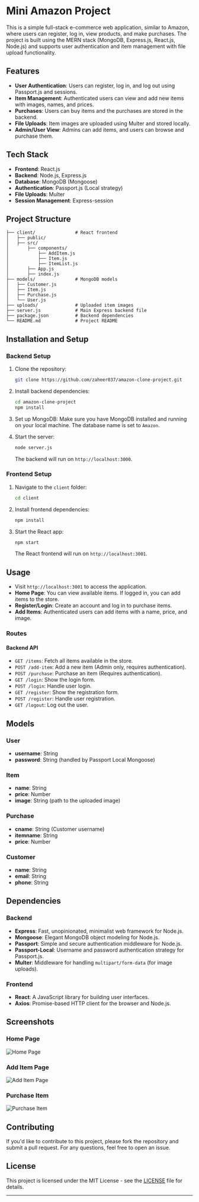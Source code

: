 # Mini Amazon Project

This is a simple full-stack e-commerce web application, similar to Amazon, where users can register, log in, view products, and make purchases. The project is built using the MERN stack (MongoDB, Express.js, React.js, Node.js) and supports user authentication and item management with file upload functionality.

## Features

- **User Authentication**: Users can register, log in, and log out using Passport.js and sessions.
- **Item Management**: Authenticated users can view and add new items with images, names, and prices.
- **Purchases**: Users can buy items and the purchases are stored in the backend.
- **File Uploads**: Item images are uploaded using Multer and stored locally.
- **Admin/User View**: Admins can add items, and users can browse and purchase them.

## Tech Stack

- **Frontend**: React.js
- **Backend**: Node.js, Express.js
- **Database**: MongoDB (Mongoose)
- **Authentication**: Passport.js (Local strategy)
- **File Uploads**: Multer
- **Session Management**: Express-session

## Project Structure

```
├── client/               # React frontend
│   ├── public/
│   ├── src/
│       ├── components/
│           ├── AddItem.js
│           ├── Item.js
│           ├── ItemList.js
│       ├── App.js
│       ├── index.js
├── models/               # MongoDB models
│   ├── Customer.js
│   ├── Item.js
│   ├── Purchase.js
│   └── User.js
├── uploads/              # Uploaded item images
├── server.js             # Main Express backend file
├── package.json          # Backend dependencies
└── README.md             # Project README
```

## Installation and Setup

### Backend Setup

1. Clone the repository:
   ```bash
   git clone https://github.com/zaheer037/amazon-clone-project.git
   ```

2. Install backend dependencies:
   ```bash
   cd amazon-clone-project
   npm install
   ```

3. Set up MongoDB:
   Make sure you have MongoDB installed and running on your local machine. The database name is set to `Amazon`.

4. Start the server:
   ```bash
   node server.js
   ```

   The backend will run on `http://localhost:3000`.

### Frontend Setup

1. Navigate to the `client` folder:
   ```bash
   cd client
   ```

2. Install frontend dependencies:
   ```bash
   npm install
   ```

3. Start the React app:
   ```bash
   npm start
   ```

   The React frontend will run on `http://localhost:3001`.

## Usage

- Visit `http://localhost:3001` to access the application.
- **Home Page**: You can view available items. If logged in, you can add items to the store.
- **Register/Login**: Create an account and log in to purchase items.
- **Add Items**: Authenticated users can add items with a name, price, and image.

### Routes

#### Backend API

- `GET /items`: Fetch all items available in the store.
- `POST /add-item`: Add a new item (Admin only, requires authentication).
- `POST /purchase`: Purchase an item (Requires authentication).
- `GET /login`: Show the login form.
- `POST /login`: Handle user login.
- `GET /register`: Show the registration form.
- `POST /register`: Handle user registration.
- `GET /logout`: Log out the user.

## Models

### User

- **username**: String
- **password**: String (handled by Passport Local Mongoose)

### Item

- **name**: String
- **price**: Number
- **image**: String (path to the uploaded image)

### Purchase

- **cname**: String (Customer username)
- **itemname**: String
- **price**: Number

### Customer

- **name**: String
- **email**: String
- **phone**: String

## Dependencies

### Backend

- **Express**: Fast, unopinionated, minimalist web framework for Node.js.
- **Mongoose**: Elegant MongoDB object modeling for Node.js.
- **Passport**: Simple and secure authentication middleware for Node.js.
- **Passport-Local**: Username and password authentication strategy for Passport.js.
- **Multer**: Middleware for handling `multipart/form-data` (for image uploads).

### Frontend

- **React**: A JavaScript library for building user interfaces.
- **Axios**: Promise-based HTTP client for the browser and Node.js.

## Screenshots

### Home Page
![Home Page](path-to-screenshot.png)

### Add Item Page
![Add Item Page](path-to-screenshot.png)

### Purchase Item
![Purchase Item](path-to-screenshot.png)

## Contributing

If you'd like to contribute to this project, please fork the repository and submit a pull request. For any questions, feel free to open an issue.

## License

This project is licensed under the MIT License - see the [LICENSE](LICENSE) file for details.

---
